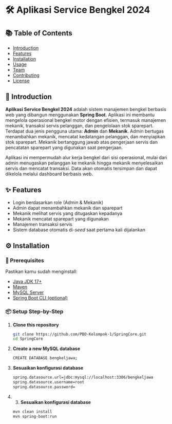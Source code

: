 # 🛠️ Aplikasi Service Bengkel 2024

## 📚 Table of Contents
- [Introduction](#introduction)
- [Features](#features)
- [Installation](#installation)
- [Usage](#usage)
- [Team](#team)
- [Contributing](#contributing)
- [License](#license)

## 🧾 Introduction

**Aplikasi Service Bengkel 2024** adalah sistem manajemen bengkel berbasis web yang dibangun menggunakan **Spring Boot**. Aplikasi ini membantu mengelola operasional bengkel motor dengan efisien, termasuk manajemen mekanik, transaksi servis pelanggan, dan pengelolaan stok sparepart. Terdapat dua jenis pengguna utama: **Admin** dan **Mekanik**. Admin bertugas menambahkan mekanik, mencatat kedatangan pelanggan, dan menyiapkan stok sparepart. Mekanik bertanggung jawab atas pengerjaan servis dan pencatatan sparepart yang digunakan saat pengerjaan.

Aplikasi ini mempermudah alur kerja bengkel dari sisi operasional, mulai dari admin menugaskan pelanggan ke mekanik hingga mekanik menyelesaikan servis dan mencatat transaksi. Data akan otomatis tersimpan dan dapat dikelola melalui dashboard berbasis web.

## ✨ Features

- Login berdasarkan role (Admin & Mekanik)
- Admin dapat menambahkan mekanik dan sparepart
- Mekanik melihat servis yang ditugaskan kepadanya
- Mekanik mencatat sparepart yang digunakan
- Manajemen transaksi servis
- Sistem database otomatis di-*seed* saat pertama kali dijalankan

## ⚙️ Installation

### 🧩 Prerequisites
Pastikan kamu sudah menginstall:

- [Java JDK 17+](https://jdk.java.net/)
- [Maven](https://maven.apache.org/)
- [MySQL Server](https://www.mysql.com/)
- [Spring Boot CLI (optional)](https://docs.spring.io/spring-boot/docs/current/reference/html/getting-started.html#getting-started-installing)

### 📦 Setup Step-by-Step

1. **Clone this repository**
   ```bash
   git clone https://github.com/PBO-Kelompok-1/SpringCore.git
   cd SpringCore

2. **Create a new MySQL database**
   ```bash
   CREATE DATABASE bengkeljawa;

3. **Sesuaikan konfigurasi database**
   ```bash
   spring.datasource.url=jdbc:mysql://localhost:3306/bengkeljawa
   spring.datasource.username=root
   spring.datasource.password=

4. 3. **Sesuaikan konfigurasi database**
   ```bash
   mvn clean install
   mvn spring-boot:run
